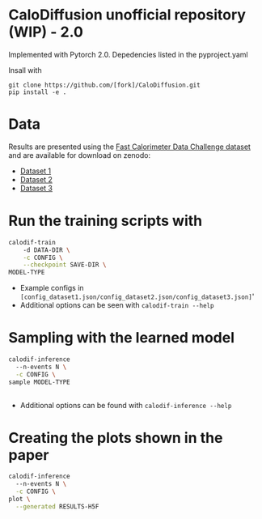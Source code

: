 # CaloDiffusion unofficial repository (WIP) - 2.0

Implemented with Pytorch 2.0. 
Depedencies listed in the pyproject.yaml

Insall with 
```
git clone https://github.com/[fork]/CaloDiffusion.git
pip install -e .
```

# Data

Results are presented using the [Fast Calorimeter Data Challenge dataset](https://calochallenge.github.io/homepage/) and are available for download on zenodo:
* [Dataset 1](https://zenodo.org/record/6368338)
* [Dataset 2](https://zenodo.org/record/6366271)
* [Dataset 3](https://zenodo.org/record/6366324)

# Run the training scripts with

```bash
calodif-train 
    -d DATA-DIR \
    -c CONFIG \
    --checkpoint SAVE-DIR \
MODEL-TYPE
```
* Example configs in ```[config_dataset1.json/config_dataset2.json/config_dataset3.json]```'
* Additional options can be seen with `calodif-train --help`

# Sampling with the learned model

```bash
calodif-inference
  --n-events N \
  -c CONFIG \
sample MODEL-TYPE
  
```
* Additional options can be found with `calodif-inference --help`
  
# Creating the plots shown in the paper

```bash
calodif-inference
  --n-events N \
  -c CONFIG \
plot \
  --generated RESULTS-H5F
```


